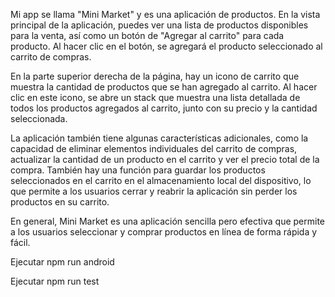 Mi app se llama "Mini Market" y es una aplicación de productos. En la vista principal de la aplicación, puedes ver una lista de productos disponibles para la venta, así como un botón de "Agregar al carrito" para cada producto. Al hacer clic en el botón, se agregará el producto seleccionado al carrito de compras.

En la parte superior derecha de la página, hay un icono de carrito que muestra la cantidad de productos que se han agregado al carrito. Al hacer clic en este icono, se abre un stack que muestra una lista detallada de todos los productos agregados al carrito, junto con su precio y la cantidad seleccionada.

La aplicación también tiene algunas características adicionales, como la capacidad de eliminar elementos individuales del carrito de compras, actualizar la cantidad de un producto en el carrito y ver el precio total de la compra. También hay una función para guardar los productos seleccionados en el carrito en el almacenamiento local del dispositivo, lo que permite a los usuarios cerrar y reabrir la aplicación sin perder los productos en su carrito.

En general, Mini Market es una aplicación sencilla pero efectiva que permite a los usuarios seleccionar y comprar productos en línea de forma rápida y fácil.


<!-- Entorno Local -->
Ejecutar npm run android

<!-- Test -->
Ejecutar npm run test
